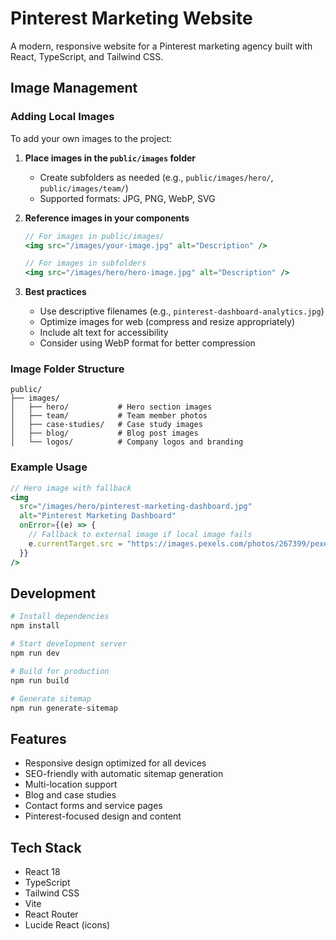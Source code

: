 # Pinterest Marketing Website

A modern, responsive website for a Pinterest marketing agency built with React, TypeScript, and Tailwind CSS.

## Image Management

### Adding Local Images

To add your own images to the project:

1. **Place images in the `public/images` folder**
   - Create subfolders as needed (e.g., `public/images/hero/`, `public/images/team/`)
   - Supported formats: JPG, PNG, WebP, SVG

2. **Reference images in your components**
   ```jsx
   // For images in public/images/
   <img src="/images/your-image.jpg" alt="Description" />
   
   // For images in subfolders
   <img src="/images/hero/hero-image.jpg" alt="Description" />
   ```

3. **Best practices**
   - Use descriptive filenames (e.g., `pinterest-dashboard-analytics.jpg`)
   - Optimize images for web (compress and resize appropriately)
   - Include alt text for accessibility
   - Consider using WebP format for better compression

### Image Folder Structure

```
public/
├── images/
│   ├── hero/           # Hero section images
│   ├── team/           # Team member photos
│   ├── case-studies/   # Case study images
│   ├── blog/           # Blog post images
│   └── logos/          # Company logos and branding
```

### Example Usage

```jsx
// Hero image with fallback
<img 
  src="/images/hero/pinterest-marketing-dashboard.jpg"
  alt="Pinterest Marketing Dashboard"
  onError={(e) => {
    // Fallback to external image if local image fails
    e.currentTarget.src = "https://images.pexels.com/photos/267399/pexels-photo-267399.jpeg";
  }}
/>
```

## Development

```bash
# Install dependencies
npm install

# Start development server
npm run dev

# Build for production
npm run build

# Generate sitemap
npm run generate-sitemap
```

## Features

- Responsive design optimized for all devices
- SEO-friendly with automatic sitemap generation
- Multi-location support
- Blog and case studies
- Contact forms and service pages
- Pinterest-focused design and content

## Tech Stack

- React 18
- TypeScript
- Tailwind CSS
- Vite
- React Router
- Lucide React (icons)
